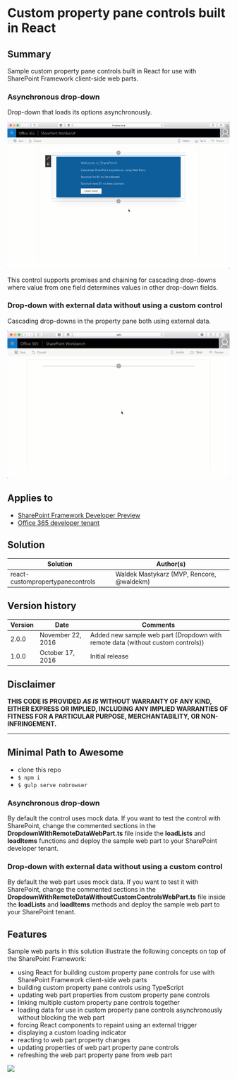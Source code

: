 # Custom property pane controls built in React

## Summary

Sample custom property pane controls built in React for use with SharePoint Framework client-side web parts.

### Asynchronous drop-down

Drop-down that loads its options asynchronously.

![Trending in this site Web Part in the SharePoint Workbench](./assets/async-dropdown-preview.gif)

This control supports promises and chaining for cascading drop-downs where value from one field determines values in other drop-down fields.

### Drop-down with external data without using a custom control

Cascading drop-downs in the property pane both using external data.

![Web part with cascading drop-downs in the property pane](./assets/cascading-dropdown-preview.gif)

## Applies to

* [SharePoint Framework Developer Preview](http://dev.office.com/sharepoint/docs/spfx/sharepoint-framework-overview)
* [Office 365 developer tenant](http://dev.office.com/sharepoint/docs/spfx/set-up-your-developer-tenant)

## Solution

Solution|Author(s)
--------|---------
react-custompropertypanecontrols|Waldek Mastykarz (MVP, Rencore, @waldekm)

## Version history

Version|Date|Comments
-------|----|--------
2.0.0|November 22, 2016|Added new sample web part (Dropdown with remote data (without custom controls))
1.0.0|October 17, 2016|Initial release

## Disclaimer
**THIS CODE IS PROVIDED *AS IS* WITHOUT WARRANTY OF ANY KIND, EITHER EXPRESS OR IMPLIED, INCLUDING ANY IMPLIED WARRANTIES OF FITNESS FOR A PARTICULAR PURPOSE, MERCHANTABILITY, OR NON-INFRINGEMENT.**

---

## Minimal Path to Awesome

- clone this repo
- `$ npm i`
- `$ gulp serve nobrowser`

### Asynchronous drop-down

By default the control uses mock data. If you want to test the control with SharePoint, change the commented sections in the **DropdownWithRemoteDataWebPart.ts** file inside the **loadLists** and **loadItems** functions and deploy the sample web part to your SharePoint developer tenant.

### Drop-down with external data without using a custom control

By default the web part uses mock data. If you want to test it with SharePoint, change the commented sections in the **DropdownWithRemoteDataWithoutCustomControlsWebPart.ts** file inside the **loadLists** and **loadItems** methods and deploy the sample web part to your SharePoint tenant.

## Features

Sample web parts in this solution illustrate the following concepts on top of the SharePoint Framework:

- using React for building custom property pane controls for use with SharePoint Framework client-side web parts
- building custom property pane controls using TypeScript
- updating web part properties from custom property pane controls
- linking multiple custom property pane controls together
- loading data for use in custom property pane controls asynchronously without blocking the web part
- forcing React components to repaint using an external trigger
- displaying a custom loading indicator
- reacting to web part property changes
- updating properties of web part property pane controls
- refreshing the web part property pane from web part

![](https://telemetry.sharepointpnp.com/sp-dev-fx-webparts/samples/react-custompropertypanecontrols)
